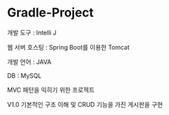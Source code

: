 # Gradle-Project

개발 도구 : Intelli J

웹 서버 호스팅 : Spring Boot를 이용한 Tomcat

개발 언어 : JAVA

DB : MySQL


MVC 패턴을 익히기 위한 프로젝트

V1.0
기본적인 구조 이해 및 CRUD 기능을 가진 게시판을 구현
